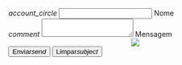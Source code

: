 <form action="https://docs.google.com/forms/d/e/1FAIpQLSem00K5ihqoUuMr53pOnxZCFxrhqC87LaxkHI4DxyAFkNh0fg/formResponse" method="post">
    <div class="input-field col s12">
        <i class="material-icons prefix">account_circle</i>
        <input id="icon_prefix" type="text" class="validate" name="entry.460529804" required>
        <label for="icon_prefix">Nome</label>
    </div>
    <div class="input-field col s12">
        <i class="material-icons prefix">comment</i>
        <textarea id="textarea1" class="materialize-textarea" name="entry.1651581134" required></textarea>
        <label for="textarea1">Mensagem</label>
            <center><a href="{{site.github_profile}}" target="_blank"><img class="circle z-depth-2" src="{{site.baseurl}}/assets/res/user.png"></a></center>
          </div>
    <div class="row center">
        <button class="btn waves-effect waves-light" type="submit" name="submit">Enviar<i class="material-icons right">send</i></button>
        <button class="btn waves-effect waves-light" type="reset" name="reset">Limpar<i class="material-icons right">subject</i></button>
    </div>
</form>
<!--
-->
